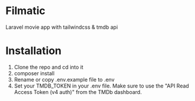 # Filmatic
Laravel movie app with tailwindcss &amp; tmdb api

# Installation 

1. Clone the repo and cd into it
2. composer install
3. Rename or copy .env.example file to .env
4. Set your TMDB_TOKEN in your .env file. Make sure to use the "API Read Access Token (v4 auth)" from the TMDb dashboard.
